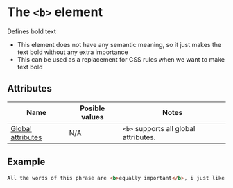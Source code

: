 # The `<b>` element
Defines bold text

- This element does not have any semantic meaning, so it just makes the text bold without any extra importance
- This can be used as a replacement for CSS rules when we want to make text bold

## Attributes
| Name | Posible values | Notes |
|-|-|-|
| [Global attributes](../first-steps/global-attributes.md) | N/A | `<b>` supports all global attributes. |

## Example
```html
All the words of this phrase are <b>equally important</b>, i just like bold text
```